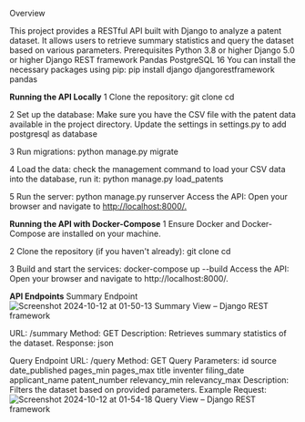 Overview

This project provides a RESTful API built with Django to analyze a patent dataset. It allows users to retrieve summary statistics and query the dataset based on various parameters.
Prerequisites
    Python 3.8 or higher
    Django 5.0 or higher
    Django REST framework
    Pandas
    PostgreSQL 16
You can install the necessary packages using pip:  pip install django djangorestframework pandas


**Running the API Locally**
  1 Clone the repository:
    git clone <repository-url>
    cd <repository-name>
  
  2 Set up the database:
      Make sure you have the CSV file with the patent data available in the project directory.
      Update the settings in settings.py to add postgresql as database
  
  3 Run migrations:
    python manage.py migrate
  
  4 Load the data: check the management command to load your CSV data into the database, run it:
    python manage.py load_patents
  
  5 Run the server:
    python manage.py runserver
    Access the API: Open your browser and navigate to [http://localhost:8000/.](http://0.0.0.0:8000/)


**Running the API with Docker-Compose**
  1 Ensure Docker and Docker-Compose are installed on your machine.
  
  2 Clone the repository (if you haven't already):
      git clone <repository-url>
      cd <repository-name>

  3 Build and start the services:
    docker-compose up --build
    Access the API: Open your browser and navigate to http://localhost:8000/.


**API Endpoints**
Summary Endpoint
![Screenshot 2024-10-12 at 01-50-13 Summary View – Django REST framework](https://github.com/user-attachments/assets/1800574a-057b-472a-a8bc-aebf0a9cb0f1)


  URL: /summary
    Method: GET
    Description: Retrieves summary statistics of the dataset.
    Response:
        json


Query Endpoint
    URL: /query
    Method: GET
    Query Parameters:
        id
        source
        date_published
        pages_min
        pages_max
        title
        inventer
        filing_date
        applicant_name
        patent_number
        relevancy_min
        relevancy_max
    Description: Filters the dataset based on provided parameters.
    Example Request:![Screenshot 2024-10-12 at 01-54-18 Query View – Django REST framework](https://github.com/user-attachments/assets/0661afb3-b4c3-424b-a7c1-46ec45c66db3)
